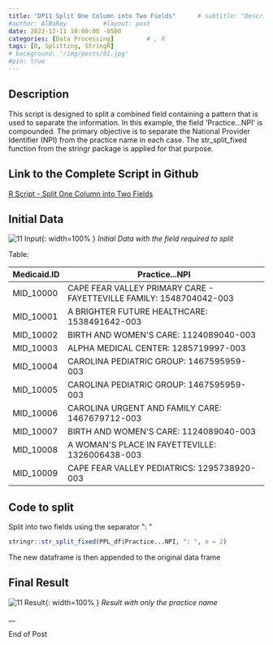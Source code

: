 ```yaml
---
title: "DP11 Split One Column into Two Fields"      # subtitle: "Description of R Scripts for data processing."
#author: AlBaRey          #layout: post
date: 2022-12-11 10:00:00 -0500
categories: [Data Processing]         # , R
tags: [R, Splitting, StringR]
# background: '/img/posts/01.jpg'
#pin: true
---
```


## Description

This script is designed to split a combined field containing a pattern that is used to separate the information. In this example, the field 'Practice...NPI' is compounded. The primary objective is to separate the National Provider Identifier (NPI) from the practice name in each case. The str_split_fixed function from the stringr package is applied for that purpose.


## Link to the Complete Script in Github
[R Script - Split One Column into Two Fields](https://github.com/albarey33/Data_Analysis_R/blob/main/11%20Split%20One%20Column%20into%20Two%20Fields.R)


## Initial Data
![11 Input](/images/DataProcess/11_Initial_Data_with_the_field_required_to_split.PNG){: width=100% }
_Initial Data with the field required to split_

Table: 

| Medicaid.ID | Practice...NPI                              |
|-------------|--------------------------------------------|
| MID_10000   | CAPE FEAR VALLEY PRIMARY CARE - FAYETTEVILLE FAMILY: 1548704042-003 |
| MID_10001   | A BRIGHTER FUTURE HEALTHCARE: 1538491642-003 |
| MID_10002   | BIRTH AND WOMEN'S CARE: 1124089040-003       |
| MID_10003   | ALPHA MEDICAL CENTER: 1285719997-003         |
| MID_10004   | CAROLINA PEDIATRIC GROUP: 1467595959-003     |
| MID_10005   | CAROLINA PEDIATRIC GROUP: 1467595959-003     |
| MID_10006   | CAROLINA URGENT AND FAMILY CARE: 1467679712-003 |
| MID_10007   | BIRTH AND WOMEN'S CARE: 1124089040-003       |
| MID_10008   | A WOMAN'S PLACE IN FAYETTEVILLE: 1326006438-003 |
| MID_10009   | CAPE FEAR VALLEY PEDIATRICS: 1295738920-003   |


## Code to split 
Split into two fields using the separator ": "

```R
stringr::str_split_fixed(PPL_df$Practice...NPI, ": ", n = 2) 
```

The new dataframe is then appended to the original data frame

## Final Result
![11 Result](/images/DataProcess/11_Final_Result.PNG){: width=100% }
_Result with only the practice name_



__

End of Post
